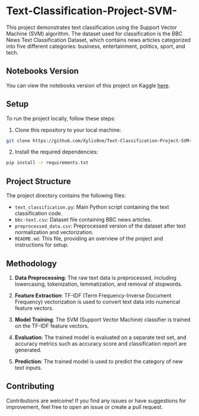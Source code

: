 # Text-Classification-Project-SVM-

This project demonstrates text classification using the Support Vector Machine (SVM) algorithm. The dataset used for classification is the BBC News Text Classification Dataset, which contains news articles categorized into five different categories: business, entertainment, politics, sport, and tech.

## Notebooks Version

You can view the notebooks version of this project on Kaggle [here](https://www.kaggle.com/code/xylis0ne/text-classification-using-svm).

## Setup

To run the project locally, follow these steps:

1. Clone this repository to your local machine:

```bash
git clone https://github.com/Xylis0ne/Text-Classification-Project-SVM-.git
```

2. Install the required dependencies:

```bash
pip install -r requirements.txt
```

## Project Structure

The project directory contains the following files:

- `text_classification.py`: Main Python script containing the text classification code.
- `bbc-text.csv`: Dataset file containing BBC news articles.
- `preprocessed_data.csv`: Preprocessed version of the dataset after text normalization and vectorization.
- `README.md`: This file, providing an overview of the project and instructions for setup.

## Methodology

1. **Data Preprocessing**: The raw text data is preprocessed, including lowercasing, tokenization, lemmatization, and removal of stopwords.

2. **Feature Extraction**: TF-IDF (Term Frequency-Inverse Document Frequency) vectorization is used to convert text data into numerical feature vectors.

3. **Model Training**: The SVM (Support Vector Machine) classifier is trained on the TF-IDF feature vectors.

4. **Evaluation**: The trained model is evaluated on a separate test set, and accuracy metrics such as accuracy score and classification report are generated.

5. **Prediction**: The trained model is used to predict the category of new text inputs.

## Contributing

Contributions are welcome! If you find any issues or have suggestions for improvement, feel free to open an issue or create a pull request.

